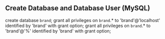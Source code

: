 ## Create Database and Database User (MySQL)
create database `brand`;
grant all privileges on `brand`.* to 'brand'@'localhost' identified by 'brand' with grant option;
grant all privileges on `brand`.* to 'brand'@'%' identified by 'brand' with grant option;